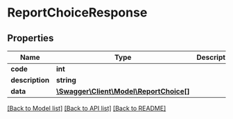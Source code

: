 # ReportChoiceResponse

## Properties
Name | Type | Description | Notes
------------ | ------------- | ------------- | -------------
**code** | **int** |  | 
**description** | **string** |  | 
**data** | [**\Swagger\Client\Model\ReportChoice[]**](ReportChoice.md) |  | [optional] 

[[Back to Model list]](../README.md#documentation-for-models) [[Back to API list]](../README.md#documentation-for-api-endpoints) [[Back to README]](../README.md)


